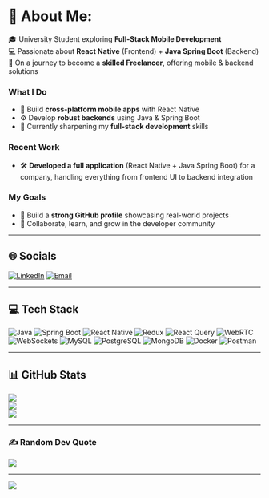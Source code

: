 # 💫 About Me:
🎓 University Student exploring **Full-Stack Mobile Development**  
💻 Passionate about **React Native** (Frontend) + **Java Spring Boot** (Backend)  
🚀 On a journey to become a **skilled Freelancer**, offering mobile & backend solutions  

### **What I Do**
- 📱 Build **cross-platform mobile apps** with React Native  
- ⚙️ Develop **robust backends** using Java & Spring Boot  
- 🌱 Currently sharpening my **full-stack development** skills  

### **Recent Work**
- 🛠️ **Developed a full application** (React Native + Java Spring Boot) for a company, handling everything from frontend UI to backend integration  

### **My Goals**
- 💼 Build a **strong GitHub profile** showcasing real-world projects  
- 🤝 Collaborate, learn, and grow in the developer community  

---

## 🌐 Socials
[![LinkedIn](https://img.shields.io/badge/LinkedIn-%230077B5.svg?logo=linkedin&logoColor=white)](https://linkedin.com/in/hamza-ali-notion-obsidian) 
[![Email](https://img.shields.io/badge/Email-D14836?logo=gmail&logoColor=white)](mailto:tenacioushamza@gmail.com)  

---

## 💻 Tech Stack
![Java](https://img.shields.io/badge/java-%23ED8B00.svg?style=for-the-badge&logo=openjdk&logoColor=white) 
![Spring Boot](https://img.shields.io/badge/springboot-%236DB33F.svg?style=for-the-badge&logo=springboot&logoColor=white) 
![React Native](https://img.shields.io/badge/react_native-%2320232a.svg?style=for-the-badge&logo=react&logoColor=%2361DAFB)
![Redux](https://img.shields.io/badge/redux-%23593d88.svg?style=for-the-badge&logo=redux&logoColor=white)
![React Query](https://img.shields.io/badge/React%20Query-FF4154?style=for-the-badge&logo=reactquery&logoColor=white)
![WebRTC](https://img.shields.io/badge/WebRTC-333333?style=for-the-badge&logo=webrtc&logoColor=white)
![WebSockets](https://img.shields.io/badge/WebSockets-000000?style=for-the-badge&logo=socket.io&logoColor=white)
![MySQL](https://img.shields.io/badge/mysql-4479A1.svg?style=for-the-badge&logo=mysql&logoColor=white)
![PostgreSQL](https://img.shields.io/badge/postgresql-%23316192.svg?style=for-the-badge&logo=postgresql&logoColor=white)
![MongoDB](https://img.shields.io/badge/mongodb-%234ea94b.svg?style=for-the-badge&logo=mongodb&logoColor=white)
![Docker](https://img.shields.io/badge/docker-%230db7ed.svg?style=for-the-badge&logo=docker&logoColor=white)
![Postman](https://img.shields.io/badge/Postman-FF6C37?style=for-the-badge&logo=postman&logoColor=white)

---

## 📊 GitHub Stats
![](https://github-readme-stats.vercel.app/api?username=Hamza-ali1223&theme=codeSTACKr&show_icons=true&hide_border=false&include_all_commits=true&count_private=true&cache_seconds=1000)  
![](https://github-readme-streak-stats.herokuapp.com?user=Hamza-ali1223&theme=codeSTACKr&hide_border=false&cache_seconds=1000)  
![](https://github-readme-stats.vercel.app/api/top-langs/?username=Hamza-ali1223&theme=codeSTACKr&hide_border=false&layout=compact&cache_seconds=1000)

---

### ✍️ Random Dev Quote
![](https://quotes-github-readme.vercel.app/api?type=horizontal&theme=radical)

---

[![](https://visitcount.itsvg.in/api?id=Hamza-ali1223&icon=4&color=0)](https://visitcount.itsvg.in)
